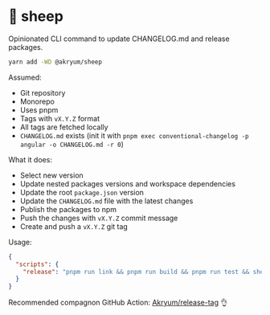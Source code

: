 # 🐑️ sheep

Opinionated CLI command to update CHANGELOG.md and release packages.

```bash
yarn add -WD @akryum/sheep
```

Assumed:
- Git repository
- Monorepo
- Uses pnpm
- Tags with `vX.Y.Z` format
- All tags are fetched locally
- `CHANGELOG.md` exists (init it with `pnpm exec conventional-changelog -p angular -o CHANGELOG.md -r 0`)

What it does:
- Select new version
- Update nested packages versions and workspace dependencies
- Update the root `package.json` version
- Update the `CHANGELOG.md` file with the latest changes
- Publish the packages to npm
- Push the changes with `vX.Y.Z` commit message
- Create and push a `vX.Y.Z` git tag

Usage:

```json
{
  "scripts": {
    "release": "pnpm run link && pnpm run build && pnpm run test && sheep release -b main"
  }
}
```

Recommended compagnon GitHub Action: [Akryum/release-tag](https://github.com/Akryum/release-tag) :ok_hand:
